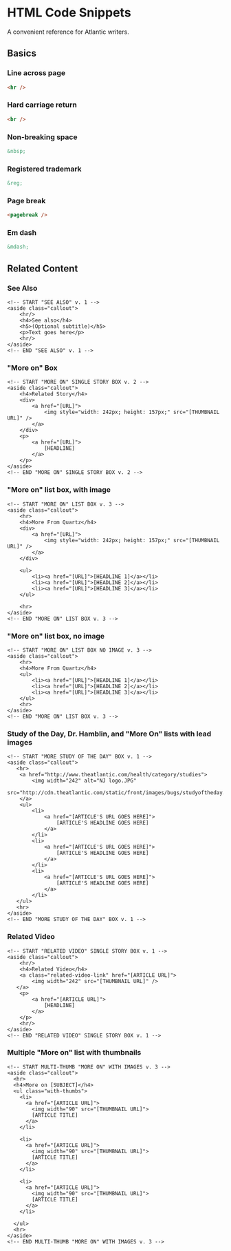 HTML Code Snippets
=============

A convenient reference for Atlantic writers.


## Basics

### Line across page

```html
<hr />
```

### Hard carriage return

```html
<br />
```

### Non-breaking space

```html
&nbsp;
```

### Registered trademark

```html
&reg;
```

### Page break

```html
<pagebreak />
```

### Em dash

```html
&mdash;
```

## Related Content

### See Also

    <!-- START "SEE ALSO" v. 1 -->
    <aside class="callout">
        <hr/>
        <h4>See also</h4>
        <h5>(Optional subtitle)</h5>
        <p>Text goes here</p>
        <hr/>
    </aside>
    <!-- END "SEE ALSO" v. 1 -->


### "More on" Box

    <!-- START "MORE ON" SINGLE STORY BOX v. 2 -->
    <aside class="callout">
        <h4>Related Story</h4>
        <div>
            <a href="[URL]">
                <img style="width: 242px; height: 157px;" src="[THUMBNAIL URL]" />
            </a>
        </div>
        <p>
            <a href="[URL]">
                [HEADLINE]
            </a>
        </p>
    </aside>
    <!-- END "MORE ON" SINGLE STORY BOX v. 2 -->

### "More on" list box, with image

    <!-- START "MORE ON" LIST BOX v. 3 -->
    <aside class="callout">
        <hr>
        <h4>More From Quartz</h4>
        <div>
            <a href="[URL]">
                <img style="width: 242px; height: 157px;" src="[THUMBNAIL URL]" />
            </a>
        </div>

        <ul>
            <li><a href="[URL]">[HEADLINE 1]</a></li>
            <li><a href="[URL]">[HEADLINE 2]</a></li>
            <li><a href="[URL]">[HEADLINE 3]</a></li>
        </ul>

        <hr>
    </aside>
    <!-- END "MORE ON" LIST BOX v. 3 -->

### "More on" list box, no image

    <!-- START "MORE ON" LIST BOX NO IMAGE v. 3 -->
    <aside class="callout">
        <hr>
        <h4>More From Quartz</h4>
        <ul>
            <li><a href="[URL]">[HEADLINE 1]</a></li>
            <li><a href="[URL]">[HEADLINE 2]</a></li>
            <li><a href="[URL]">[HEADLINE 3]</a></li>
        </ul>
        <hr>
    </aside>
    <!-- END "MORE ON" LIST BOX v. 3 -->

### Study of the Day, Dr. Hamblin, and "More On" lists with lead images

    <!-- START "MORE STUDY OF THE DAY" BOX v. 1 -->
    <aside class="callout">
       <hr>
        <a href="http://www.theatlantic.com/health/category/studies">
            <img width="242" alt="NJ logo.JPG" 
                    src="http://cdn.theatlantic.com/static/front/images/bugs/studyoftheday.png">
        </a>
        <ul>
            <li>
                <a href="[ARTICLE'S URL GOES HERE]">
                    [ARTICLE'S HEADLINE GOES HERE]
                </a>
            </li>
            <li>
                <a href="[ARTICLE'S URL GOES HERE]">
                    [ARTICLE'S HEADLINE GOES HERE]
                </a>
            </li>
            <li>
                <a href="[ARTICLE'S URL GOES HERE]">
                    [ARTICLE'S HEADLINE GOES HERE]
                </a>
            </li>
       </ul>
       <hr>
    </aside>
    <!-- END "MORE STUDY OF THE DAY" BOX v. 1 -->

### Related Video

    <!-- START "RELATED VIDEO" SINGLE STORY BOX v. 1 -->
    <aside class="callout">
        <hr/>
        <h4>Related Video</h4>
        <a class="related-video-link" href="[ARTICLE URL]">
            <img width="242" src="[THUMBNAIL URL]" />
       </a>
        <p>
            <a href="[ARTICLE URL]">
                [HEADLINE]
            </a>
        </p>
        <hr/>
    </aside>
    <!-- END "RELATED VIDEO" SINGLE STORY BOX v. 1 -->


### Multiple "More on" list with thumbnails

    <!-- START MULTI-THUMB "MORE ON" WITH IMAGES v. 3 -->
    <aside class="callout">
      <hr>
      <h4>More on [SUBJECT]</h4>
      <ul class="with-thumbs">
        <li>
          <a href="[ARTICLE URL]">
            <img width="90" src="[THUMBNAIL URL]">
            [ARTICLE TITLE]
          </a>
        </li>

        <li>
          <a href="[ARTICLE URL]">
            <img width="90" src="[THUMBNAIL URL]">
            [ARTICLE TITLE]
          </a>
        </li>

        <li>
          <a href="[ARTICLE URL]">
            <img width="90" src="[THUMBNAIL URL]">
            [ARTICLE TITLE]
          </a>
        </li>

      </ul>
      <hr>
    </aside>
    <!-- END MULTI-THUMB "MORE ON" WITH IMAGES v. 3 -->


